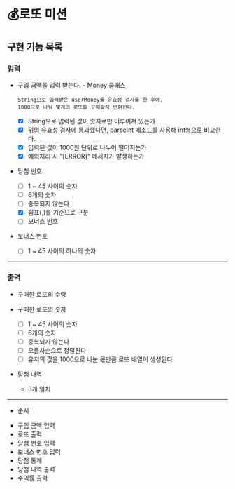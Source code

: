 # 💰로또 미션

## 구현 기능 목록

### 입력

* 구입 금액을 입력 받는다. - Money 클래스

  ```
  String으로 입력받은 userMoney를 유효성 검사를 한 후에, 
  1000으로 나눠 몇개의 로또를 구매할지 반환한다.
  ```
  * [x] String으로 입력된 값이 숫자로만 이루어져 있는가
  * [x] 위의 유효성 검사에 통과했다면, parseInt 메소드를 사용해 int형으로 비교한다.
  * [x] 입력된 값이 1000원 단위로 나누어 떨어지는가
  * [x] 예외처리 시 "[ERROR]" 메세지가 발생하는가

* 당첨 번호
  * [ ] 1 ~ 45 사이의 숫자 
  * [ ] 6개의 숫자
  * [ ] 중복되지 않는다
  * [x] 쉼표(,)를 기준으로 구분
  * [ ] 보너스 번호
* 보너스 번호
  * [ ] 1 ~ 45 사이의 하나의 숫자

---

### 출력
* 구매한 로또의 수량

* 구매한 로또의 숫자
  * [ ] 1 ~ 45 사이의 숫자
  * [ ] 6개의 숫자
  * [ ] 중복되지 않는다
  * [ ] 오름차순으로 정렬된다
  * [ ] 유저의 값을 1000으로 나눈 몫만큼 로또 배열이 생성된다

* 당첨 내역
  * 3개 일치

---
* 순서

- 구입 금액 입력
- 로또 출력
- 당첨 번호 입력
- 보너스 번호 입력
- 당첨 통계
- 당첨 내역 출력
- 수익률 출력